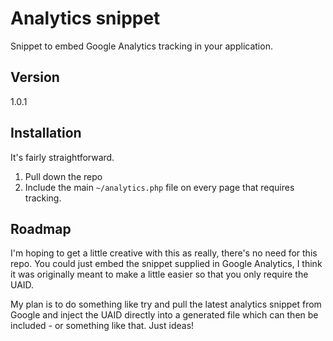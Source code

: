 # Analytics snippet

Snippet to embed Google Analytics tracking in your application.

## Version

1.0.1

## Installation

It's fairly straightforward. 

1. Pull down the repo
2. Include the main `~/analytics.php` file on every page that requires tracking. 

## Roadmap

I'm hoping to get a little creative with this as really, there's no need for this repo. You could just embed the snippet supplied in Google Analytics, I think it was originally meant to make a little easier so that you only require the UAID.

My plan is to do something like try and pull the latest analytics snippet from Google and inject the UAID directly into a generated file which can then be included - or something like that. Just ideas!  
